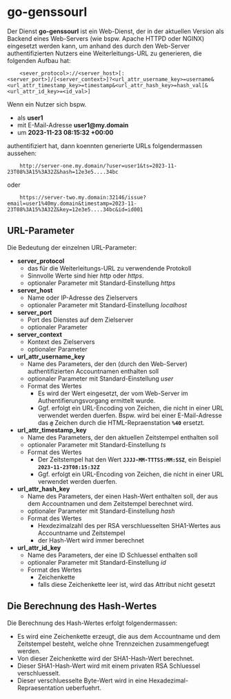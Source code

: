 # go-genssourl

Der Dienst __go-genssourl__ ist ein Web-Dienst, der in der aktuellen Version
als Backend eines Web-Servers (wie bspw. Apache HTTPD oder NGINX) eingesetzt
werden kann, um anhand des durch den Web-Server authentifizierten Nutzers eine
Weiterleitungs-URL zu generieren, die folgenden Aufbau hat:

        <sever_protocol>://<server_host>[:<server_port>]/[<server_context>]?<url_attr_username_key>=username&<url_attr_timestamp_key>=timestamp&<url_attr_hash_key>=hash_val[&<url_attr_id_key>=<id_val>]

Wenn ein Nutzer sich bspw.

* als __user1__
* mit E-Mail-Adresse __user1@my.domain__
* um __2023-11-23 08:15:32 +00:00__

authentifiziert hat, dann koennten generierte URLs folgendermassen aussehen:

        http://server-one.my.domain/?user=user1&ts=2023-11-23T08%3A15%3A32Z&hash=12e3e5....34bc

oder

        https://server-two.my.domain:32146/issue?email=user1%40my.domain&timestamp=2023-11-23T08%3A15%3A32Z&key=12e3e5....34bc&id=id001

## URL-Parameter
Die Bedeutung der einzelnen URL-Parameter:

* __server_protocol__
    * das für die Weiterleitungs-URL zu verwendende Protokoll
    * Sinnvolle Werte sind hier _http_ oder _https_.
    * optionaler Parameter mit Standard-Einstellung _https_
* __server_host__
    * Name oder IP-Adresse des Zielservers
    * optionaler Parameter mit Standard-Einstellung _localhost_
* __server_port__
    * Port des Dienstes auf dem Zielserver
    * optionaler Parameter
* __server_context__
    * Kontext des Zielservers
    * optionaler Parameter
* __url_attr_username_key__
    * Name des Parameters, der den (durch den Web-Server) authentifizierten Accountnamen enthalten soll
    * optionaler Parameter mit Standard-Einstellung _user_
    * Format des Wertes
        * Es wird der Wert eingesetzt, der vom Web-Server im Authentifierungsvorgang ermittelt wurde.
        * Ggf. erfolgt ein URL-Encoding von Zeichen, die nicht in einer URL verwendet werden duerfen. Bspw. wird bei einer E-Mail-Adresse das __`@`__ Zeichen durch die HTML-Repraenstation __`%40`__ ersetzt.
* __url_attr_timestamp_key__
    * Name des Parameters, der den aktuellen Zeitstempel enthalten soll
    * optionaler Parameter mit Standard-Einstellung _ts_
    * Format des Wertes
        * Der Zeitstempel hat den Wert __`JJJJ-MM-TTTSS:MM:SSZ`__, ein Beispiel __`2023-11-23T08:15:32Z`__
        * Ggf. erfolgt ein URL-Encoding von Zeichen, die nicht in einer URL verwendet werden duerfen.
* __url_attr_hash_key__
    * Name des Parameters, der einen Hash-Wert enthalten soll, der aus dem Accountnamen und dem Zeitstempel berechnet wird.
    * optionaler Parameter mit Standard-Einstellung _hash_
    * Format des Wertes
        * Hexdezimalzahl des per RSA verschluesselten SHA1-Wertes aus Accountname und Zeitstempel
        * der Hash-Wert wird immer berechnet
* __url_attr_id_key__
    * Name des Parameters, der eine ID Schluessel enthalten soll
    * optionaler Parameter mit Standard-Einstellung _id_
    * Format des Wertes
        * Zeichenkette
        * falls diese Zeichenkette leer ist, wird das Attribut nicht gesetzt

## Die Berechnung des Hash-Wertes
Die Berechnung des Hash-Wertes erfolgt folgendermassen:

* Es wird eine Zeichenkette erzeugt, die aus dem Accountname und dem Zeitstempel besteht, welche ohne Trennzeichen zusammengefuegt werden.
* Von dieser Zeichenkette wird der SHA1-Hash-Wert berechnet.
* Dieser SHA1-Hash-Wert wird mit einem privaten RSA Schluessel verschluesselt.
* Dieser verschluesselte Byte-Wert wird in eine Hexadezimal-Repraesentation ueberfuehrt. 
